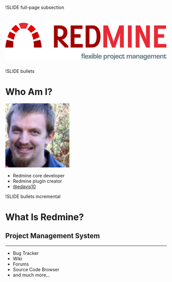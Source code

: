 !SLIDE full-page subsection

# ![Redmine](../images/Redmine-Logo-large.png)

!SLIDE bullets
# Who Am I?

<img src="../images/edavis10.png" title="Eric Davis" class="float-left" />

* Redmine core developer
* Redmine plugin creator
* [@edavis10](http://twitter.com/edavis10)

!SLIDE bullets incremental
# What Is Redmine?

## Project Management System

---

* Bug Tracker
* Wiki
* Forums
* Source Code Browser
* and much more...
